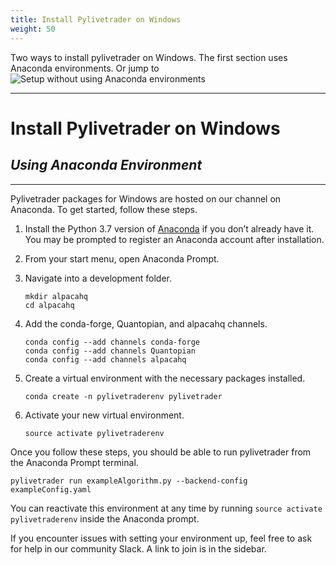 ```yaml
---
title: Install Pylivetrader on Windows
weight: 50
---
```


Two ways to install pylivetrader on Windows.
The first section uses Anaconda environments.
Or jump to ![](#without-conda-environments "Setup without using Anaconda environments")

------------------------------------------------
# Install Pylivetrader on Windows
## _Using Anaconda Environment_
------------------------------------------------

Pylivetrader packages for Windows are hosted on our channel on Anaconda. To get started, follow these steps.

1. Install the Python 3.7 version of [Anaconda](https://www.anaconda.com/download/#windows) if you don’t already have it. You may be prompted to register an Anaconda account after installation.
2. From your start menu, open Anaconda Prompt.
3. Navigate into a development folder.

    ```
    mkdir alpacahq
    cd alpacahq
    ```

4. Add the conda-forge, Quantopian, and alpacahq channels.

    ```
    conda config --add channels conda-forge
    conda config --add channels Quantopian
    conda config --add channels alpacahq
    ```

5. Create a virtual environment with the necessary packages installed.

    ```
    conda create -n pylivetraderenv pylivetrader
    ```

6. Activate your new virtual environment.

    ```
    source activate pylivetraderenv
    ```

Once you follow these steps, you should be able to run pylivetrader from the Anaconda Prompt terminal.
```
pylivetrader run exampleAlgorithm.py --backend-config exampleConfig.yaml
```
You can reactivate this environment at any time by running `source activate pylivetraderenv` inside the Anaconda prompt.

If you encounter issues with setting your environment up, feel free to ask for help in our community Slack. A link to join is in the sidebar.

